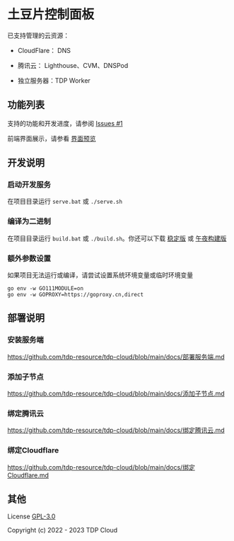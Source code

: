 # 土豆片控制面板

已支持管理的云资源：

 - CloudFlare： DNS

 - 腾讯云： Lighthouse、CVM、DNSPod

 - 独立服务器：TDP Worker

##  功能列表

支持的功能和开发进度，请参阅 [Issues #1](https://github.com/tdp-resource/tdp-cloud/issues/1)

前端界面展示，请参看 [界面预览](https://github.com/tdp-resource/tdp-cloud/blob/main/docs/界面预览.md)

## 开发说明

### 启动开发服务

在项目目录运行  `serve.bat` 或 `./serve.sh`

### 编译为二进制

在项目目录运行 `build.bat` 或 `./build.sh`。你还可以下载 [稳定版](https://apps.rehiy.com/tdp-cloud/release) 或 [午夜构建版](https://apps.rehiy.com/tdp-cloud/nightly)

### 额外参数设置

如果项目无法运行或编译，请尝试设置系统环境变量或临时环境变量

```shell
go env -w GO111MODULE=on
go env -w GOPROXY=https://goproxy.cn,direct
```

## 部署说明

### 安装服务端

https://github.com/tdp-resource/tdp-cloud/blob/main/docs/部署服务端.md

### 添加子节点

https://github.com/tdp-resource/tdp-cloud/blob/main/docs/添加子节点.md

### 绑定腾讯云

https://github.com/tdp-resource/tdp-cloud/blob/main/docs/绑定腾讯云.md

### 绑定Cloudflare

https://github.com/tdp-resource/tdp-cloud/blob/main/docs/绑定Cloudflare.md

## 其他

License [GPL-3.0](https://opensource.org/licenses/GPL-3.0)

Copyright (c) 2022 - 2023 TDP Cloud
